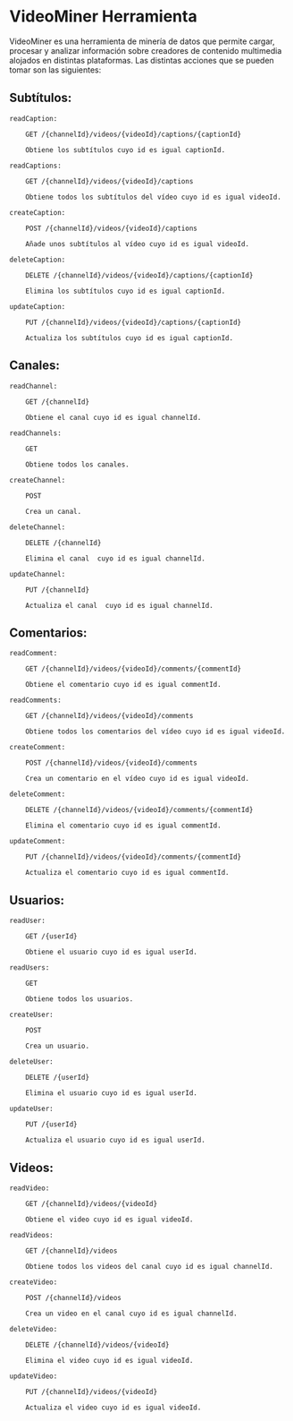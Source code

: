 <h1>VideoMiner Herramienta</h1>

VideoMiner es una herramienta de minería de datos que permite cargar, procesar y analizar información sobre creadores de contenido multimedia alojados en distintas
plataformas. Las distintas acciones que se pueden tomar son las siguientes:

<h2>Subtítulos:</h2>

    readCaption:

        GET /{channelId}/videos/{videoId}/captions/{captionId}

        Obtiene los subtítulos cuyo id es igual captionId.

    readCaptions:

        GET /{channelId}/videos/{videoId}/captions

        Obtiene todos los subtítulos del vídeo cuyo id es igual videoId.

    createCaption:

        POST /{channelId}/videos/{videoId}/captions

        Añade unos subtítulos al vídeo cuyo id es igual videoId.

    deleteCaption:

        DELETE /{channelId}/videos/{videoId}/captions/{captionId}

        Elimina los subtítulos cuyo id es igual captionId.

    updateCaption:

        PUT /{channelId}/videos/{videoId}/captions/{captionId}

        Actualiza los subtítulos cuyo id es igual captionId.

<h2>Canales:</h2>

    readChannel:

        GET /{channelId}

        Obtiene el canal cuyo id es igual channelId.

    readChannels:

        GET 

        Obtiene todos los canales.

    createChannel:

        POST 

        Crea un canal.

    deleteChannel:

        DELETE /{channelId}

        Elimina el canal  cuyo id es igual channelId.

    updateChannel:

        PUT /{channelId}

        Actualiza el canal  cuyo id es igual channelId.

<h2>Comentarios:</h2>

    readComment:

        GET /{channelId}/videos/{videoId}/comments/{commentId}

        Obtiene el comentario cuyo id es igual commentId.

    readComments:

        GET /{channelId}/videos/{videoId}/comments

        Obtiene todos los comentarios del vídeo cuyo id es igual videoId.

    createComment:

        POST /{channelId}/videos/{videoId}/comments

        Crea un comentario en el vídeo cuyo id es igual videoId.

    deleteComment:

        DELETE /{channelId}/videos/{videoId}/comments/{commentId}

        Elimina el comentario cuyo id es igual commentId.

    updateComment:

        PUT /{channelId}/videos/{videoId}/comments/{commentId}

        Actualiza el comentario cuyo id es igual commentId.

<h2>Usuarios:</h2>

    readUser:

        GET /{userId}

        Obtiene el usuario cuyo id es igual userId.

    readUsers:

        GET 

        Obtiene todos los usuarios.

    createUser:

        POST 

        Crea un usuario.

    deleteUser:

        DELETE /{userId}

        Elimina el usuario cuyo id es igual userId.

    updateUser:

        PUT /{userId}

        Actualiza el usuario cuyo id es igual userId.

<h2>Videos:</h2>

    readVideo:

        GET /{channelId}/videos/{videoId}

        Obtiene el video cuyo id es igual videoId.

    readVideos:

        GET /{channelId}/videos

        Obtiene todos los videos del canal cuyo id es igual channelId.

    createVideo:

        POST /{channelId}/videos

        Crea un video en el canal cuyo id es igual channelId.

    deleteVideo:

        DELETE /{channelId}/videos/{videoId}

        Elimina el video cuyo id es igual videoId.

    updateVideo:

        PUT /{channelId}/videos/{videoId}

        Actualiza el video cuyo id es igual videoId.

